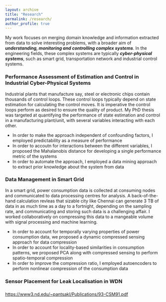 ```yaml
---
layout: archive
title: "Research"
permalink: /research/
author_profile: true
---
```


My work focuses on merging domain knowledge and information extracted from data to solve interesting problems, with a broader aim of
***understanding, monitoring and controlling complex systems***. In the engineering fields, these complex systems are typically ***cyber-physical systems***, such as smart grid,
transportation network and industrial control systems.

### Performance Assessment of Estimation and Control in Industrial Cyber-Physical Systems
Industrial plants that manufacture say, steel or electronic chips contain thousands of control loops. These control loops typically depend on state estimation for calculating the
control moves. It is imperative the control loops perform as desired to ensure the quality of product. My PhD thesis was targeted at quantifying the performance of state estimation
and control in a manufacturing plant/unit, with several variables interacting with each other.
- In order to make the approach independent of confounding factors, I employed predictability as a measure of performance
- In order to accoutn for interactions between the different variables, I proposed the Mahalanobis distance for developing a single performance metric of the systems
- In order to automate the approach, I employed a data mining approach to extract prior knowledge about the system from data

### Data Management in Smart Grid
In a smart grid, power consumption data is collected at consuming nodes and communicated to data processing centres for analysis. A back-of-the-hand calculation revleas that sizable
city like Chennai can generate 3 TB of data in as much time as a day to a fortnight, depending on the sampling rate, and communicating and storing such data is a challenging affair. I
worked collaboratively on compressing this data to a mangeable volume with signal processing and machine learning.
- In order to account for temporally varying properties of power consumption data, we proposed a dynamic compressed sensing approach for data compression
- In order to account for locality-based similarities in consumption patterns, we proposed PCA along with compressed sensing to perform spatio-temporal compression
- In order to improve the compression ratio, I employed autoencoders to perform nonlinear compression of the consumption data

### Sensor Placement for Leak Localisation in WDN


### 

https://www3.nd.edu/~pantsakl/Publications/93-CSM91.pdf